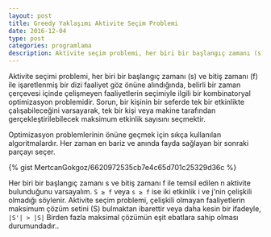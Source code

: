 ```yaml
---
layout: post
title: Greedy Yaklaşımı Aktivite Seçim Problemi
date: 2016-12-04
type: post
categories: programlama
description: Aktivite seçim problemi, her biri bir başlangıç zamanı (s) ve bitiş zamanı (f) ile işaretlenmiş bir dizi faaliyet göz önüne alındığında
---
```


Aktivite seçimi problemi, her biri bir başlangıç zamanı (s) ve bitiş zamanı (f) ile işaretlenmiş bir dizi faaliyet göz önüne alındığında, belirli bir zaman çerçevesi içinde çelişmeyen faaliyetlerin seçimiyle ilgili bir kombinatoryal optimizasyon problemidir. Sorun, bir kişinin bir seferde tek bir etkinlikte çalışabileceğini varsayarak, tek bir kişi veya makine tarafından gerçekleştirilebilecek maksimum etkinlik sayısını seçmektir.

Optimizasyon problemlerinin önüne geçmek için sıkça kullanılan algoritmalardır. Her zaman en bariz ve anında fayda sağlayan bir sonraki parçayı seçer.

{% gist MertcanGokgoz/6620972535cb7e4c65d701c25329d36c %}

Her biri bir başlangıç zamanı s ve bitiş zamanı f ile temsil edilen n aktivite bulunduğunu varsayalım. `S ≥ f` veya `s ≥ f` ise iki etkinlik i ve j'nin çelişkili olmadığı söylenir. Aktivite seçim problemi, çelişkili olmayan faaliyetlerin maksimum çözüm setini (S) bulmaktan ibarettir veya daha kesin bir ifadeyle, `|S'| > |S|` Birden fazla maksimal çözümün eşit ebatlara sahip olması durumundadır..